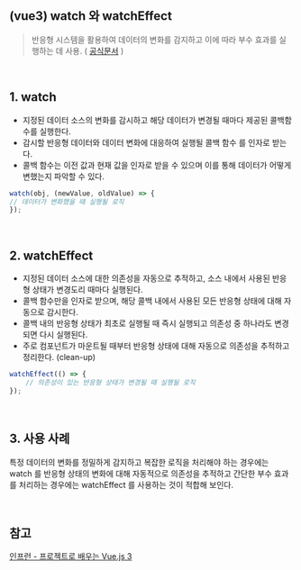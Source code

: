 ## (vue3) watch 와 watchEffect

> 반응형 시스템을 활용하여 데이터의 변화를 감지하고 이에 따라 부수 효과를 실행하는 데 사용. ( [공식문서](https://vuejs.org/guide/essentials/watchers.html) )

<br>

## 1. watch
- 지정된 데이터 소스의 변화를 감시하고 해당 데이터가 변경될 때마다 제공된 콜백함수를 실행한다.
- 감시할 반응형 데이터와 데이터 변화에 대응하여 실행될 콜백 함수 를 인자로 받는다.
- 콜백 함수는 이전 값과 현재 값을 인자로 받을 수 있으며 이를 통해 데이터가 어떻게 변했는지 파악할 수 있다.
```javascript
watch(obj, (newValue, oldValue) => {
// 데이터가 변화했을 때 실행될 로직
});
```
<br>

## 2. watchEffect
- 지정된 데이터 소스에 대한 의존성을 자동으로 추적하고, 소스 내에서 사용된 반응형 상태가 변경도리 때마다 실행된다.
- 콜백 함수만을 인자로 받으며, 해당 콜백 내에서 사용된 모든 반응형 상태에 대해 자동으로 감시한다.
- 콜백 내의 반응형 상태가 최초로 실행될 때 즉시 실행되고 의존성 중 하나라도 변경되면 다시 실행된다.
- 주로 컴포넌트가 마운트될 때부터 반응형 상태에 대해 자동으로 의존성을 추적하고 정리한다. (clean-up)
```javascript
watchEffect(() => {
	// 의존성이 있는 반응형 상태가 변경될 때 실행될 로직
});
```
<br>

## 3. 사용 사례
특정 데이터의 변화를 정밀하게 감지하고 복잡한 로직을 처리해야 하는 경우에는 watch 를 반응형 상태의 변화에 대해 자동적으로 의존성을 추적하고 간단한 부수 효과를 처리하는 경우에는 watchEffect 를 사용하는 것이 적합해 보인다.

<br>

## 참고 
[인프런 - 프로젝트로 배우는 Vue.js 3](https://inf.run/XZ5f) 